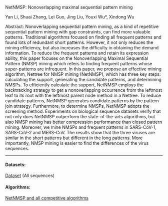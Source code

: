 NetNMSP: Nonoverlapping maximal sequential pattern mining

Yan Li, Shuai Zhang, Lei Guo, Jing Liu, Youxi Wu*, Xindong Wu


Abstract: Nonoverlapping sequential pattern mining, as a kind of repetitive sequential pattern mining with gap constraints, can find more valuable patterns. Traditional algorithms focused on finding all frequent patterns and found lots of redundant short patterns. However, it not only reduces the mining efficiency, but also increases the difficulty in obtaining the demand information. To reduce the frequent patterns and retain its expression ability, this paper focuses on the Nonoverlapping Maximal Sequential Pattern (NMSP) mining which refers to finding frequent patterns whose super-patterns are infrequent. In this paper, we propose an effective mining algorithm, Nettree for NMSP mining (NetNMSP), which has three key steps: calculating the support, generating the candidate patterns, and determining NMSPs. To efficiently calculate the support, NetNMSP employs the backtracking strategy to get a nonoverlapping occurrence from the leftmost leaf to its root with the leftmost parent node method in a Nettree. To reduce candidate patterns, NetNMSP generates candidate patterns by the pattern join strategy. Furthermore, to determine NMSPs, NetNMSP adopts the screening method. Experiments on biological sequence datasets verify that not only does NetNMSP outperform the state-of-the-arts algorithms, but also NMSP mining has better compression performance than closed pattern mining. Moreover, we mine NMSPs and frequent patterns in SARS-CoV-1, SARS-CoV-2 and MERS-CoV. The results show that the three viruses are similar in the short patterns but different in the long patterns. More importantly, NMSP mining is easier to find the differences of the virus sequences.


---

#### Datasets:
[Dataset](https://github.com/wuc567/Pattern-Mining/blob/master/NetNMSP/DataSet.zip)  (All sequences)

#### Algorithms:

[NetNMSP and all competitive algorithms](https://github.com/wuc567/Pattern-Mining/blob/master/NetNMSP/NetNMSP_codes.zip)

